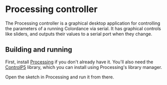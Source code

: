# Processing controller

The Processing controller is a graphical desktop application for controlling
the parameters of a running Colordance via serial. It has graphical controls
like sliders, and outputs their values to a serial port when they change.

## Building and running

First, install [Processing](https://processing.org/download/) if you don't
already have it. You'll also need the
[ControlP5](http://www.sojamo.de/libraries/controlP5) library, which you can
install using Processing's library manager.

Open the sketch in Processing and run it from there.
